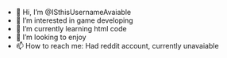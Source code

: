 - 👋 Hi, I’m @ISthisUsernameAvaiable
- 👀 I’m interested in game developing
- 🌱 I’m currently learning html code
- 💞️ I’m looking to enjoy
- 📫 How to reach me: Had reddit account, currently unavaiable 

<!---
ISthisUsernameAvaiable/ISthisUsernameAvaiable is a ✨ special ✨ repository because its `README.md` (this file) appears on your GitHub profile.
You can click the Preview link to take a look at your changes.
--->

